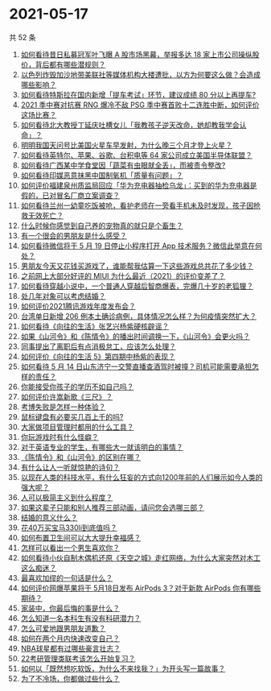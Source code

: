 # 2021-05-17

共 52 条

<!-- BEGIN -->
<!-- 最后更新时间 Mon May 17 2021 03:14:00 GMT+0800 (China Standard Time) -->

1. [如何看待昔日私募冠军叶飞曝 A 股市场黑幕，举报多达 18
   家上市公司操纵股价，背后都有哪些潜规则？](https://www.zhihu.com/question/459558051)
2. [以色列炸毁加沙地带美联社等媒体机构大楼遭批，以方为何要这么做？会造成哪些影响？](https://www.zhihu.com/question/459696493)
3. [如何看待特斯拉在国内新增「提车考试」环节，建议成绩 80
   分以上再提车?](https://www.zhihu.com/question/459595338)
4. [2021 季中赛对抗赛 RNG 爆冷不敌 PSG
   季中赛首败十二连胜中断，如何评价这场比赛？](https://www.zhihu.com/question/459807055)
5. [如何看待北大教授丁延庆吐槽女儿「我教孩子逆天改命，她却教我学会认命」？](https://www.zhihu.com/question/459213529)
6. [明明我国天问号比美国火星车早发射，为什么晚三个月才登上火星？](https://www.zhihu.com/question/445286711)
7. [如何看待英特尔、苹果、谷歌、台积电等 64
   家公司成立美国半导体联盟？](https://www.zhihu.com/question/459482645)
8. [如何看待广西某中学食堂因「蔬菜有虫眼就全丢」，而被责令整改?](https://www.zhihu.com/question/459462929)
9. [如何看待印媒恶意抹黑中国制氧机「质量有问题」？](https://www.zhihu.com/question/459700129)
10. [如何评价福建泉州质监局回应「华为充电器抽检乌龙」：买到的华为充电器是假的，已对冒名厂商立案调查？](https://www.zhihu.com/question/459575426)
11. [如何看待兰州一幼童吃饭被呛，看护老师在一旁看手机未及时发现，孩子因抢救无效死亡？](https://www.zhihu.com/question/459515468)
12. [什么时候你感觉到自己养的宠物真的就只是个畜生？](https://www.zhihu.com/question/344278401)
13. [有一个很会的男朋友是什么感受？](https://www.zhihu.com/question/391872560)
14. [如何看待微信将于 5 月 19 日停止小程序打开 App
    技术服务？微信此举意在何处？](https://www.zhihu.com/question/459459278)
15. [男朋友今天又花钱买游戏了，谁能帮我估算一下这些游戏总共花了多少钱？](https://www.zhihu.com/question/453441147)
16. [之前网上大部分好评的 MIUI
    为什么最近（2021）的评价变差了？](https://www.zhihu.com/question/452169697)
17. [如何看待穿越小说中，一个普通人穿越后智商爆表，完爆几十岁的老狐狸？](https://www.zhihu.com/question/376857581)
18. [处几年对象可以考虑结婚？](https://www.zhihu.com/question/450899653)
19. [如何评价2021腾讯游戏年度发布会？](https://www.zhihu.com/question/459484973)
20. [台湾单日新增 206
    例本土确诊病例，具体情况怎么样？为何疫情突然扩大？](https://www.zhihu.com/question/459736953)
21. [如何看待《向往的生活》张艺兴杨紫硬核辟谣？](https://www.zhihu.com/question/459521803)
22. [如果《山河令》和《陈情令》的播出时间调换一下，《山河令》会更火吗？](https://www.zhihu.com/question/459250772)
23. [同事提出了离职后有点消极怠工，应该怎么处理？](https://www.zhihu.com/question/434114178)
24. [如何评价《向往的生活 5》第四期中杨紫的表现？](https://www.zhihu.com/question/459467558)
25. [如何看待 5 月 14
    日山东济宁一交警直播查酒驾时被撞？司机可能需要承担怎样的责任？](https://www.zhihu.com/question/459588410)
26. [你能接受你孩子的学历不如自己吗？](https://www.zhihu.com/question/458655662)
27. [如何评价许嵩新歌《三尺》？](https://www.zhihu.com/question/459309963)
28. [考博失败是怎样一种体验？](https://www.zhihu.com/question/55449969)
29. [鼠标键盘有必要买几百上千的吗?](https://www.zhihu.com/question/459346809)
30. [大家做项目管理时都用的什么工具？](https://www.zhihu.com/question/38813402)
31. [你玩游戏时有什么怪癖？](https://www.zhihu.com/question/36169913)
32. [对于英语专业的学生，有哪些大一就该明白的事情？](https://www.zhihu.com/question/420512758)
33. [《陈情令》和《山河令》的区别在哪？](https://www.zhihu.com/question/452003910)
34. [有什么让人一听就惊艳的诗句？](https://www.zhihu.com/question/457061535)
35. [以现在人类的科技水平，有什么狂妄的方式向1200年前的人们展示如今人类的强大呢？](https://www.zhihu.com/question/456628031)
36. [人可以极简主义到什么程度？](https://www.zhihu.com/question/313020218)
37. [如果这辈子只能和别人推荐三部动画，请问您会选哪三部？](https://www.zhihu.com/question/459632635)
38. [结婚的意义什么？](https://www.zhihu.com/question/458425888)
39. [花40万买宝马330li到底值吗？](https://www.zhihu.com/question/459431704)
40. [如何布置卫生间可以大大提升幸福感？](https://www.zhihu.com/question/453988104)
41. [怎样可以看出一个男生喜欢你？](https://www.zhihu.com/question/457257289)
42. [如何看待小伙自制木偶机还原《天空之城》走红网络，为什么大家突然对木工这么痴迷？](https://www.zhihu.com/question/459454868)
43. [最喜欢加缪的一句话是什么？](https://www.zhihu.com/question/318208674)
44. [如何评价网爆苹果将于 5月18日发布 AirPods 3？对于新款 AirPods
    你有哪些期待？](https://www.zhihu.com/question/459436442)
45. [家装中，你最后悔的事是什么？](https://www.zhihu.com/question/56054068)
46. [怎么知道一名本科生有没有科研潜力？](https://www.zhihu.com/question/458786106)
47. [怎么可爱地跟男朋友道歉？](https://www.zhihu.com/question/383772587)
48. [如何在两个月内快速改变自己？](https://www.zhihu.com/question/451986493)
49. [NBA球星都有过哪些豪言壮志？](https://www.zhihu.com/question/459318880)
50. [22考研管理类联考该怎么开始复习？](https://www.zhihu.com/question/428880602)
51. [如何以「既然想吃软饭，为什么不来找我？」为开头写一篇故事？](https://www.zhihu.com/question/454056791)
52. [为了不冷场，你都做过些什么？](https://www.zhihu.com/question/458658699)

<!-- END -->
